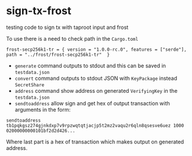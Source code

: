 # sign-tx-frost
testing code to sign tx with taproot input and frost

To use there is a need to check path in the `Cargo.toml`

```
frost-secp256k1-tr = { version = "1.0.0-rc.0", features = ["serde"], path = "../frost/frost-secp256k1-tr"  }
```

- `generate` command outputs to stdout and this can be saved in `testdata.json`
- `convert` command outputs to stdout JSON with `KeyPackage` instead `SecretShare`
- `address` command show address on generated `VerifyingKey` in the `testdata.json`
- `sendtoaddress` allow sign and get hex of output transaction with arguments in the form:

```
sendtoaddress tb1pqkgsz274gjnkdxp7v9rpzwqtqtjacjp5t2mz2vaqu2r6qln8qsesve6uez 1000 02000000000101bf2d2d426...
```

Where last part is a hex of transaction which makes output on generated address.
